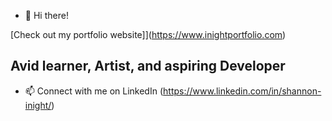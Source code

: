 - 👋 Hi there!

[Check out my portfolio website]](https://www.inightportfolio.com)
## Avid learner, Artist, and aspiring Developer

- 📫 Connect with me on LinkedIn (https://www.linkedin.com/in/shannon-inight/)
<!---
sinight85/sinight85 is a ✨ special ✨ repository because its `README.md` (this file) appears on your GitHub profile.
You can click the Preview link to take a look at your changes.
--->
